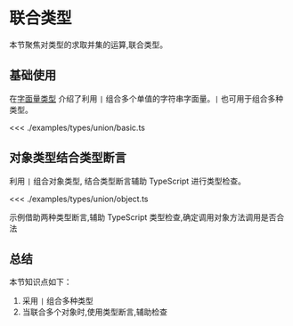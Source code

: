 # 联合类型

本节聚焦对类型的求取并集的运算,联合类型。

## 基础使用
在[字面量类型](./2.3.literal-types.md#单字面量的组合) 介绍了利用 `|` 组合多个单值的字符串字面量。`|` 也可用于组合多种类型。

<<< ./examples/types/union/basic.ts

## 对象类型结合类型断言
利用 `|` 组合对象类型, 结合类型断言辅助 TypeScript 进行类型检查。

<<< ./examples/types/union/object.ts


示例借助两种类型断言,辅助 TypeScript 类型检查,确定调用对象方法调用是否合法




## 总结
本节知识点如下：
1. 采用 `|` 组合多种类型
2. 当联合多个对象时,使用类型断言,辅助检查